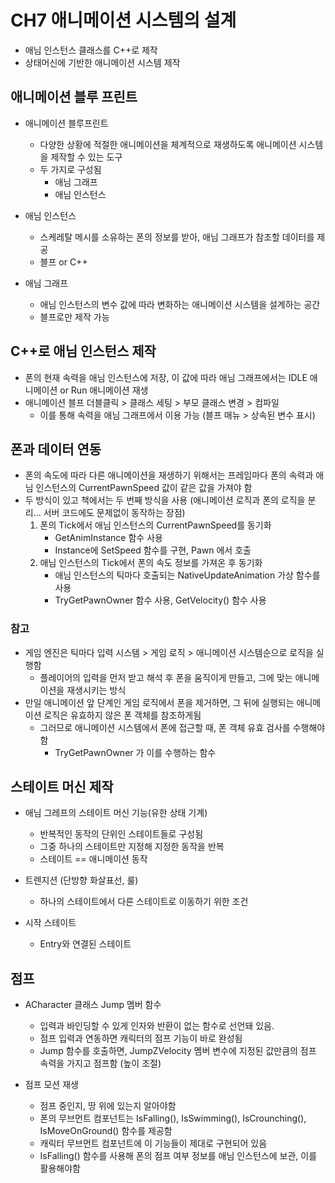 # **CH7 애니메이션 시스템의 설계**

- 애님 인스턴스 클래스를 C++로 제작
- 상태머신에 기반한 애니메이션 시스템 제작

## **애니메이션 블루 프린트**

- 애니메이션 블루프린트
  - 다양한 상황에 적절한 애니메이션을 체계적으로 재생하도록 애니메이션 시스템을 제작할 수 있는 도구
  - 두 가지로 구성됨
    - 애님 그래프
    - 애님 인스턴스
  
- 애님 인스턴스
  - 스케레탈 메시를 소유하는 폰의 정보를 받아, 애님 그래프가 참조할 데이터를 제공
  - 블프 or C++
   
- 애님 그래프
  - 애님 인스턴스의 변수 값에 따라 변화하는 애니메이션 시스템을 설계하는 공간
  - 블프로만 제작 가능

## **C++로 애님 인스턴스 제작**

- 폰의 현재 속력을 애님 인스턴스에 저장, 이 값에 따라 애님 그래프에서는 IDLE 애니메이션 or Run 애니메이션 재생
- 애니메이션 블프 더블클릭 > 클래스 세팅 > 부모 클래스 변경 > 컴파일  
  - 이를 통해 속력을 애님 그래프에서 이용 가능 (블프 매뉴 > 상속된 변수 표시)

## **폰과 데이터 연동**

- 폰의 속도에 따라 다른 애니메이션을 재생하기 위해서는 프레임마다 폰의 속력과 애님 인스턴스의 CurrentPawnSpeed 값이 같은 값을 가져야 함
- 두 방식이 있고 책에서는 두 번째 방식을 사용 (애니메이션 로직과 폰의 로직을 분리... 서버 코드에도 문제없이 동작하는 장점)
  1. 폰의 Tick에서 애님 인스턴스의 CurrentPawnSpeed를 동기화
     - GetAnimInstance 함수 사용
     - Instance에 SetSpeed 함수를 구현, Pawn 에서 호출
  2. 애님 인스턴스의 Tick에서 폰의 속도 정보를 가져온 후 동기화 
     - 애님 인스턴스의 틱마다 호출되는 NativeUpdateAnimation 가상 함수를 사용
     - TryGetPawnOwner 함수 사용, GetVelocity() 함수 사용


### **참고**

- 게임 엔진은 틱마다 입력 시스템 > 게임 로직 > 애니메이션 시스템순으로 로직을 실행함
  - 플레이어의 입력을 먼저 받고 해석 후 폰을 움직이게 만들고, 그에 맞는 애니메이션을 재생시키는 방식
- 만일 애니메이션 앞 단계인 게임 로직에서 폰을 제거하면, 그 뒤에 실행되는 애니메이션 로직은 유효하지 않은 폰 객체를 참조하게됨
  - 그러므로 애니메이션 시스템에서 폰에 접근할 때, 폰 객체 유효 검사를 수행해야함
    - TryGetPawnOwner 가 이를 수행하는 함수
  

## **스테이트 머신 제작**

- 애님 그레프의 스테이트 머신 기능(유한 상태 기계)
  - 반복적인 동작의 단위인 스테이트들로 구성됨
  - 그중 하나의 스테이트만 지정해 지정한 동작을 반복
  - 스테이트 == 애니메이션 동작


- 트렌지션 (단방향 화살표선, 룰)
  - 하나의 스테이트에서 다른 스테이트로 이동하기 위한 조건

- 시작 스테이트
  - Entry와 연결된 스테이트
  
## **점프**

- ACharacter 클래스 Jump 멤버 함수
  - 입력과 바인딩할 수 있게 인자와 반환이 없는 함수로 선언돼 있음.
  - 점프 입력과 연동하면 캐릭터의 점프 기능이 바로 완성됨
  - Jump 함수를 호출하면, JumpZVelocity 멤버 변수에 지정된 값만큼의 점프 속력을 가지고 점프함 (높이 조절)

- 점프 모션 재생
  - 점프 중인지, 땅 위에 있는지 알아야함
  - 폰의 무브먼트 컴포넌트는 IsFalling(), IsSwimming(), IsCrounching(), IsMoveOnGround() 함수를 제공함
  - 캐릭터 무브먼트 컴포넌트에 이 기능들이 제대로 구현되어 있음
  - IsFalling() 함수를 사용해 폰의 점프 여부 정보를 애님 인스턴스에 보관, 이를 활용해야함
  
